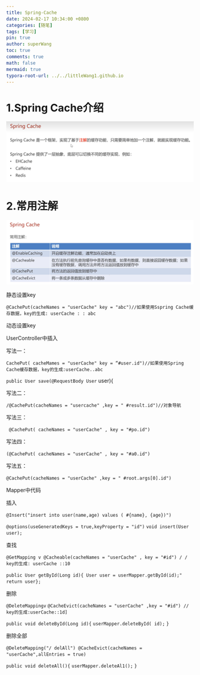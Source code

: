 ```yaml
---
title: Spring-Cache
date: 2024-02-17 10:34:00 +0800
categories: [随笔]
tags: [学习]
pin: true
author: superWang
toc: true
comments: true
math: false
mermaid: true
typora-root-url: ../../littleWang1.github.io
---
```


# 1.Spring Cache介绍

![image-20240217085339893](/assets/blog_res/2024-02-17-Spring-Cache.assets/image-20240217085339893.png)

# 2.常用注解

![image-20240217085400512](/assets/blog_res/2024-02-17-Spring-Cache.assets/image-20240217085400512.png)

静态设置key

`@CachePut(cacheNames = "userCache" key = "abc")//如果使用Sspring Cache缓存数据，key的生成: userCache : : abc`



动态设置key

UserController中插入

写法一：

`CachePut( cacheMames = "userCache" key = “#user.id")//如果使用Spring Cache缓存数据，key的生成:userCache..abc`

`public User save(@RequestBody User` user){

写法二：

`/@CachePut(cacheNames = "usercache" ,key = " #result.id")//对象导航`

写法三：

` @CachePut( cacheNames = "userCache" , key = "#po.id")`

写法四：

`(@CachePut( cacheNames = "userCache" , key = "#a0.id")`

写法五：

`@CachePut(cacheNames = "userCache" ,key = " #root.args[0].id")`



Mapper中代码

插入

`@Insert("insert into user(name,age) values ( #{name}, {age})")`

`@options(useGeneratedKeys = true,keyProperty = "id")`
`void insert(User user);`



查找

`@GetMapping v
@Cacheable(cacheNames = "userCache" , key = "#id") / / key的生成: userCache ::10`

`public User getById(Long id){
User user = userMapper.getById(id);"
return user};`



删除

`@DeleteMappingv`
`@CacheEvict(cacheNames = "userCache" ,key = "#id") // key的生成:userCache::1d]`

`public void deleteById(Long id){`
`userMapper.deleteById( id);`
`}`

删除全部

`@DeleteMapping("/ delAll")
@CacheEvict(cacheNames = "userCache",allEntries = true)`

`public void deleteAll(){`
`userMapper.deleteAl1();`
`}`
